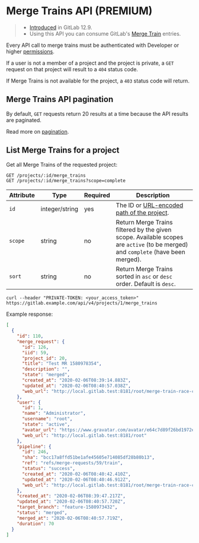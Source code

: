# Merge Trains API **(PREMIUM)**

> - [Introduced](https://gitlab.com/gitlab-org/gitlab/issues/36146) in GitLab 12.9.
> - Using this API you can consume GitLab's [Merge Train](../ci/merge_request_pipelines/pipelines_for_merged_results/merge_trains/index.md) entries.

Every API call to merge trains must be authenticated with Developer or higher [permissions](../user/permissions.md).

If a user is not a member of a project and the project is private, a `GET` request on that project will result to a `404` status code.

If Merge Trains is not available for the project, a `403` status code will return.

## Merge Trains API pagination

By default, `GET` requests return 20 results at a time because the API results
are paginated.

Read more on [pagination](README.md#pagination).

## List Merge Trains for a project

Get all Merge Trains of the requested project:

```txt
GET /projects/:id/merge_trains
GET /projects/:id/merge_trains?scope=complete
```

| Attribute           | Type             | Required   | Description                                                                                                                 |
| ------------------- | ---------------- | ---------- | --------------------------------------------------------------------------------------------------------------------------- |
| `id`                | integer/string   | yes        | The ID or [URL-encoded path of the project](README.md#namespaced-path-encoding).                                            |
| `scope`             | string           | no         | Return Merge Trains filtered by the given scope. Available scopes are `active` (to be merged) and `complete` (have been merged). |
| `sort`              | string           | no         | Return Merge Trains sorted in `asc` or `desc` order. Default is `desc`.                                                     |

```shell
curl --header "PRIVATE-TOKEN: <your_access_token>" https://gitlab.example.com/api/v4/projects/1/merge_trains
```

Example response:

```json
[
  {
    "id": 110,
    "merge_request": {
      "id": 126,
      "iid": 59,
      "project_id": 20,
      "title": "Test MR 1580978354",
      "description": "",
      "state": "merged",
      "created_at": "2020-02-06T08:39:14.883Z",
      "updated_at": "2020-02-06T08:40:57.038Z",
      "web_url": "http://local.gitlab.test:8181/root/merge-train-race-condition/-/merge_requests/59"
    },
    "user": {
      "id": 1,
      "name": "Administrator",
      "username": "root",
      "state": "active",
      "avatar_url": "https://www.gravatar.com/avatar/e64c7d89f26bd1972efa854d13d7dd61?s=80&d=identicon",
      "web_url": "http://local.gitlab.test:8181/root"
    },
    "pipeline": {
      "id": 246,
      "sha": "bcc17a8ffd51be1afe45605e714085df28b80b13",
      "ref": "refs/merge-requests/59/train",
      "status": "success",
      "created_at": "2020-02-06T08:40:42.410Z",
      "updated_at": "2020-02-06T08:40:46.912Z",
      "web_url": "http://local.gitlab.test:8181/root/merge-train-race-condition/pipelines/246"
    },
    "created_at": "2020-02-06T08:39:47.217Z",
    "updated_at": "2020-02-06T08:40:57.720Z",
    "target_branch": "feature-1580973432",
    "status": "merged",
    "merged_at": "2020-02-06T08:40:57.719Z",
    "duration": 70
  }
]
```
